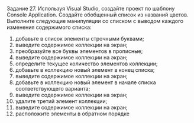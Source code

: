 Задание 27. Используя Visual Studio, создайте проект по шаблону Console Application.
Создайте обобщенный список из названий цветов. 
Выполните следующие манипуляции со списком с выводом каждого изменения содержимого списка:
1) добавьте в список элементы строчными буквами;
2) выведите содержимое коллекции на экран;
3) преобразуйте все буквы элементов в прописные;
4) выведите содержимое коллекции на экран;
5) определите текущее количество элементов коллекции;
6) добавьте в коллекцию новый элемент в конец списка;
7) выведите содержимое коллекции на экран;
8) добавьте в коллекцию новый элемент в начале списка соответствующего варианта;
9) выведите содержимое коллекции на экран;
10) удалите третий элемент коллекции;
11) выведите содержимое коллекции на экран;
12) расположите элементы в обратном порядке
